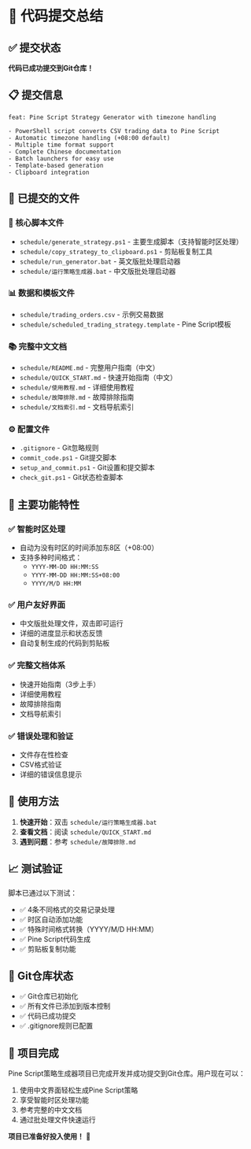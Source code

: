 # 🎉 代码提交总结

## ✅ 提交状态
**代码已成功提交到Git仓库！**

## 📋 提交信息
```
feat: Pine Script Strategy Generator with timezone handling

- PowerShell script converts CSV trading data to Pine Script
- Automatic timezone handling (+08:00 default)
- Multiple time format support
- Complete Chinese documentation
- Batch launchers for easy use
- Template-based generation
- Clipboard integration
```

## 📁 已提交的文件

### 🔧 核心脚本文件
- `schedule/generate_strategy.ps1` - 主要生成脚本（支持智能时区处理）
- `schedule/copy_strategy_to_clipboard.ps1` - 剪贴板复制工具
- `schedule/run_generator.bat` - 英文版批处理启动器
- `schedule/运行策略生成器.bat` - 中文版批处理启动器

### 📊 数据和模板文件
- `schedule/trading_orders.csv` - 示例交易数据
- `schedule/scheduled_trading_strategy.template` - Pine Script模板

### 📚 完整中文文档
- `schedule/README.md` - 完整用户指南（中文）
- `schedule/QUICK_START.md` - 快速开始指南（中文）
- `schedule/使用教程.md` - 详细使用教程
- `schedule/故障排除.md` - 故障排除指南
- `schedule/文档索引.md` - 文档导航索引

### ⚙️ 配置文件
- `.gitignore` - Git忽略规则
- `commit_code.ps1` - Git提交脚本
- `setup_and_commit.ps1` - Git设置和提交脚本
- `check_git.ps1` - Git状态检查脚本

## 🚀 主要功能特性

### ✅ 智能时区处理
- 自动为没有时区的时间添加东8区（+08:00）
- 支持多种时间格式：
  - `YYYY-MM-DD HH:MM:SS`
  - `YYYY-MM-DD HH:MM:SS+08:00`
  - `YYYY/M/D HH:MM`

### ✅ 用户友好界面
- 中文版批处理文件，双击即可运行
- 详细的进度显示和状态反馈
- 自动复制生成的代码到剪贴板

### ✅ 完整文档体系
- 快速开始指南（3步上手）
- 详细使用教程
- 故障排除指南
- 文档导航索引

### ✅ 错误处理和验证
- 文件存在性检查
- CSV格式验证
- 详细的错误信息提示

## 🎯 使用方法

1. **快速开始**：双击 `schedule/运行策略生成器.bat`
2. **查看文档**：阅读 `schedule/QUICK_START.md`
3. **遇到问题**：参考 `schedule/故障排除.md`

## 📈 测试验证

脚本已通过以下测试：
- ✅ 4条不同格式的交易记录处理
- ✅ 时区自动添加功能
- ✅ 特殊时间格式转换（YYYY/M/D HH:MM）
- ✅ Pine Script代码生成
- ✅ 剪贴板复制功能

## 🔄 Git仓库状态

- ✅ Git仓库已初始化
- ✅ 所有文件已添加到版本控制
- ✅ 代码已成功提交
- ✅ .gitignore规则已配置

## 🎉 项目完成

Pine Script策略生成器项目已完成开发并成功提交到Git仓库。用户现在可以：

1. 使用中文界面轻松生成Pine Script策略
2. 享受智能时区处理功能
3. 参考完整的中文文档
4. 通过批处理文件快速运行

**项目已准备好投入使用！** 🚀
